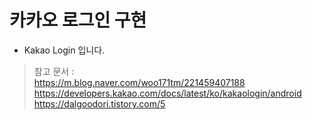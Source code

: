 # 카카오 로그인 구현
* Kakao Login 입니다. <br>
> 참고 문서 : <br>
https://m.blog.naver.com/woo171tm/221459407188
https://developers.kakao.com/docs/latest/ko/kakaologin/android
https://dalgoodori.tistory.com/5
